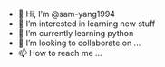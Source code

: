 - 👋 Hi, I’m @sam-yang1994
- 👀 I’m interested in learning new stuff
- 🌱 I’m currently learning python
- 💞️ I’m looking to collaborate on ...
- 📫 How to reach me ...

<!---
sam-yang1994/sam-yang1994 is a ✨ special ✨ repository because its `README.md` (this file) appears on your GitHub profile.
You can click the Preview link to take a look at your changes.
--->
